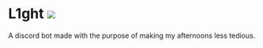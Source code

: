 # L1ght ![](https://travis-ci.org/D4rknessKing/L1ght.svg?branch=master)
A discord bot made with the purpose of making my afternoons less tedious.
